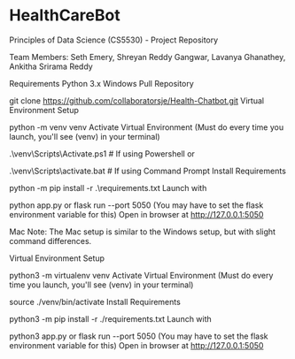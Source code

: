 # HealthCareBot

Principles of Data Science (CS5530) - Project Repository

Team Members: Seth Emery, Shreyan Reddy Gangwar, Lavanya Ghanathey, Ankitha Srirama Reddy

Requirements
Python 3.x
Windows
Pull Repository

git clone https://github.com/collaboratorsje/Health-Chatbot.git
Virtual Environment Setup

python -m venv venv 
Activate Virtual Environment (Must do every time you launch, you'll see (venv) in your terminal)

.\venv\Scripts\Activate.ps1 # If using Powershell
or

.\venv\Scripts\activate.bat # If using Command Prompt
Install Requirements

python -m pip install -r .\requirements.txt
Launch with

python app.py 
or 
flask run --port 5050 (You may have to set the flask environment variable for this)
Open in browser at http://127.0.0.1:5050

Mac
Note: The Mac setup is similar to the Windows setup, but with slight command differences.

Virtual Environment Setup

python3 -m virtualenv venv 
Activate Virtual Environment (Must do every time you launch, you'll see (venv) in your terminal)

source ./venv/bin/activate
Install Requirements

python3 -m pip install -r ./requirements.txt
Launch with

python3 app.py 
or 
flask run --port 5050 (You may have to set the flask environment variable for this)
Open in browser at http://127.0.0.1:5050
